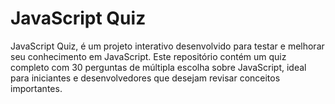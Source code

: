 # JavaScript Quiz

JavaScript Quiz, é um projeto interativo desenvolvido para testar e melhorar seu conhecimento em JavaScript. Este repositório contém um quiz completo com 30 perguntas de múltipla escolha sobre JavaScript, 
ideal para iniciantes e desenvolvedores que desejam revisar conceitos importantes. 
